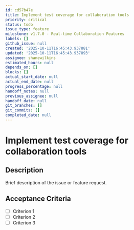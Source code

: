 ```yaml
---
id: cd57b47e
title: Implement test coverage for collaboration tools
priority: critical
status: todo
issue_type: feature
milestone: v1.7.0 - Real-time Collaboration Features
labels: []
github_issue: null
created: '2025-10-11T16:45:43.937881'
updated: '2025-10-11T16:45:43.937893'
assignee: shanewilkins
estimated_hours: null
depends_on: []
blocks: []
actual_start_date: null
actual_end_date: null
progress_percentage: null
handoff_notes: null
previous_assignee: null
handoff_date: null
git_branches: []
git_commits: []
completed_date: null
---
```


# Implement test coverage for collaboration tools

## Description

Brief description of the issue or feature request.

## Acceptance Criteria

- [ ] Criterion 1
- [ ] Criterion 2
- [ ] Criterion 3